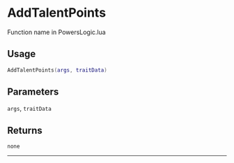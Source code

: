 # AddTalentPoints
Function name in PowersLogic.lua
## Usage
```lua
AddTalentPoints(args, traitData)
```
## Parameters
`args`, `traitData`
## Returns
`none`

---